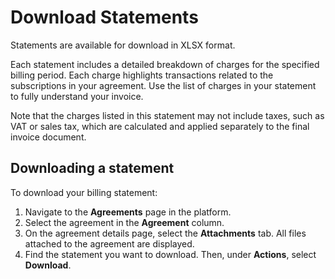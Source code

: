 # Download Statements

Statements are available for download in XLSX format.

Each statement includes a detailed breakdown of charges for the specified billing period. Each charge highlights transactions related to the subscriptions in your agreement. Use the list of charges in your statement to fully understand your invoice.&#x20;

Note that the charges listed in this statement may not include taxes, such as VAT or sales tax, which are calculated and applied separately to the final invoice document.

## Downloading a statement

To download your billing statement:

1. Navigate to the **Agreements** page in the platform.
2. Select the agreement in the **Agreement** column.&#x20;
3. On the agreement details page, select the **Attachments** tab. All files attached to the agreement are displayed.
4. Find the statement you want to download. Then, under **Actions**, select **Download**.&#x20;
